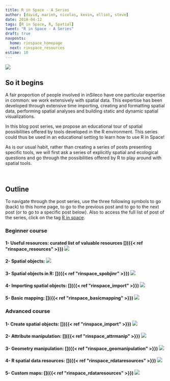 ```yaml
---
title: R in Space - A Series
author: [david, marieh, nicolas, kevin, elliot, steve]
date: 2018-04-12
tags: [R in Space, R, Spatial]
tweet: "R in Space - A Series"
draft: true
navposts:
  home: rinspace_homepage
  next: rinspace_resources
estime: 10
---
```



![](https://img.shields.io/badge/inSileco-InDevelopment-3fb3b2.svg)


## So it begins

A fair proportion of people involved in inSileco have one particular expertise
in common: we work extensively with spatial data. This expertise has been
developed through extensive time importing, creating and formatting spatial
data, performing spatial analyses and building static and dynamic spatial
visualizations.

In this blog post series, we propose an educational tour of spatial possibilities
offered by tools developed in the R environment. This series could thus be used
in an educational setting to learn how to use R in Space!

As is our usual habit, rather than creating a series of posts presenting specific
tools, we will first ask a series of explicitly spatial and ecological questions
and go through the possibilities offered by R to play around with spatial tools.

<br/>


## Outline

To navigate through the post series, use the three following symbols <i class="fa fa-home fa-2x" aria-hidden="true"></i> to go (back) to this home page, <i class="fa fa-arrow-circle-o-right fa-2x" aria-hidden="true"></i> to go to the previous post and <i class="fa fa-arrow-circle-o-right fa-2x" aria-hidden="true"></i> to go to the next post (or to go to a specific post below).
Also to access the full list of post of the series, click on the tag [R in space](http://127.0.0.1:4321/tags/r-in-space/).


### Beginner course

#### **1- Useful resources**: curated list of valuable resources [<i class="fa fa-arrow-circle-o-right" aria-hidden="true"></i>]({{< ref "rinspace_resources" >}}) ![](https://img.shields.io/badge/inSileco-UnderReview-ffdd55.svg)

#### **2- Spatial objects**: ![](https://img.shields.io/badge/inSileco-InDevelopment-3fb3b2.svg)

#### **3- Spatial objects in R**: [<i class="fa fa-arrow-circle-o-right" aria-hidden="true"></i>]({{< ref "rinspace_spobjinr" >}}) ![](https://img.shields.io/badge/inSileco-UnderReview-ffdd55.svg)

#### **4- Importing spatial objects**: [<i class="fa fa-arrow-circle-o-right" aria-hidden="true"></i>]({{< ref "rinspace_import" >}}) ![](https://img.shields.io/badge/inSileco-UnderReview-ffdd55.svg)

#### **5- Basic mapping**: [<i class="fa fa-arrow-circle-o-right" aria-hidden="true"></i>]({{< ref "rinspace_basicmapping" >}}) ![](https://img.shields.io/badge/inSileco-UnderReview-ffdd55.svg)



### Advanced course

#### **1- Create spatial objects**: [<i class="fa fa-arrow-circle-o-right" aria-hidden="true"></i>]({{< ref "rinspace_import" >}}) ![](https://img.shields.io/badge/inSileco-InDevelopment-3fb3b2.svg)

#### **2- Attribute manipulation**: [<i class="fa fa-arrow-circle-o-right" aria-hidden="true"></i>]({{< ref "rinspace_attrmanip" >}}) ![](https://img.shields.io/badge/inSileco-InDevelopment-3fb3b2.svg)

#### **3- Geometry manipulation**: [<i class="fa fa-arrow-circle-o-right" aria-hidden="true"></i>]({{< ref "rinspace_geomanipulation" >}}) ![](https://img.shields.io/badge/inSileco-InDevelopment-3fb3b2.svg)

#### **4- R spatial data resources**: [<i class="fa fa-arrow-circle-o-right" aria-hidden="true"></i>]({{< ref "rinspace_rdataresources" >}}) ![](https://img.shields.io/badge/inSileco-InDevelopment-3fb3b2.svg)

#### **5- Custom maps**: [<i class="fa fa-arrow-circle-o-right" aria-hidden="true"></i>]({{< ref "rinspace_rdataresources" >}})  ![](https://img.shields.io/badge/inSileco-InDevelopment-3fb3b2.svg)
